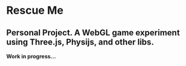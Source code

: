 Rescue Me
==============

Personal Project. A WebGL game experiment using Three.js, Physijs, and other libs.
--------------



**Work in progress...**
